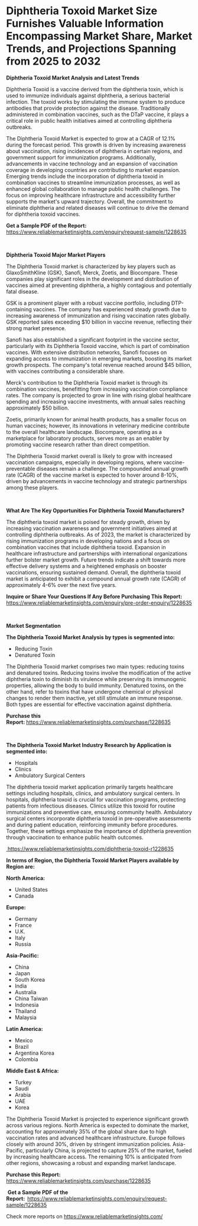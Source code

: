 <p><h1>Diphtheria Toxoid Market Size Furnishes Valuable Information Encompassing Market Share, Market Trends, and Projections Spanning from 2025 to 2032</h1></p><p><strong>Diphtheria Toxoid Market Analysis and Latest Trends</strong></p>
<p><p>Diphtheria Toxoid is a vaccine derived from the diphtheria toxin, which is used to immunize individuals against diphtheria, a serious bacterial infection. The toxoid works by stimulating the immune system to produce antibodies that provide protection against the disease. Traditionally administered in combination vaccines, such as the DTaP vaccine, it plays a critical role in public health initiatives aimed at controlling diphtheria outbreaks.</p><p>The Diphtheria Toxoid Market is expected to grow at a CAGR of 12.1% during the forecast period. This growth is driven by increasing awareness about vaccination, rising incidences of diphtheria in certain regions, and government support for immunization programs. Additionally, advancements in vaccine technology and an expansion of vaccination coverage in developing countries are contributing to market expansion. Emerging trends include the incorporation of diphtheria toxoid in combination vaccines to streamline immunization processes, as well as enhanced global collaboration to manage public health challenges. The focus on improving healthcare infrastructure and accessibility further supports the market's upward trajectory. Overall, the commitment to eliminate diphtheria and related diseases will continue to drive the demand for diphtheria toxoid vaccines.</p></p>
<p><strong>Get a Sample PDF of the Report:&nbsp;</strong> <a href="https://www.reliablemarketinsights.com/enquiry/request-sample/1228635?utm_campaign=1948&utm_medium=2&utm_source=Github&utm_content=ia&utm_term=08032025&utm_id=diphtheria-toxoid">https://www.reliablemarketinsights.com/enquiry/request-sample/1228635</a></p>
<p>&nbsp;</p>
<p><strong>Diphtheria Toxoid Major Market Players</strong></p>
<p><p>The Diphtheria Toxoid market is characterized by key players such as GlaxoSmithKline (GSK), Sanofi, Merck, Zoetis, and Biocompare. These companies play significant roles in the development and distribution of vaccines aimed at preventing diphtheria, a highly contagious and potentially fatal disease.</p><p>GSK is a prominent player with a robust vaccine portfolio, including DTP-containing vaccines. The company has experienced steady growth due to increasing awareness of immunization and rising vaccination rates globally. GSK reported sales exceeding $10 billion in vaccine revenue, reflecting their strong market presence.</p><p>Sanofi has also established a significant footprint in the vaccine sector, particularly with its Diphtheria Toxoid vaccine, which is part of combination vaccines. With extensive distribution networks, Sanofi focuses on expanding access to immunization in emerging markets, boosting its market growth prospects. The company's total revenue reached around $45 billion, with vaccines contributing a considerable share.</p><p>Merck's contribution to the Diphtheria Toxoid market is through its combination vaccines, benefitting from increasing vaccination compliance rates. The company is projected to grow in line with rising global healthcare spending and increasing vaccine investments, with annual sales reaching approximately $50 billion.</p><p>Zoetis, primarily known for animal health products, has a smaller focus on human vaccines; however, its innovations in veterinary medicine contribute to the overall healthcare landscape. Biocompare, operating as a marketplace for laboratory products, serves more as an enabler by promoting vaccine research rather than direct competition.</p><p>The Diphtheria Toxoid market overall is likely to grow with increased vaccination campaigns, especially in developing regions, where vaccine-preventable diseases remain a challenge. The compounded annual growth rate (CAGR) of the vaccine market is expected to hover around 8-10%, driven by advancements in vaccine technology and strategic partnerships among these players.</p></p>
<p>&nbsp;</p>
<p><strong>What Are The Key Opportunities For Diphtheria Toxoid Manufacturers?</strong></p>
<p><p>The diphtheria toxoid market is poised for steady growth, driven by increasing vaccination awareness and government initiatives aimed at controlling diphtheria outbreaks. As of 2023, the market is characterized by rising immunization programs in developing nations and a focus on combination vaccines that include diphtheria toxoid. Expansion in healthcare infrastructure and partnerships with international organizations further bolster market growth. Future trends indicate a shift towards more effective delivery systems and a heightened emphasis on booster vaccinations, ensuring sustained demand. Overall, the diphtheria toxoid market is anticipated to exhibit a compound annual growth rate (CAGR) of approximately 4-6% over the next five years.</p></p>
<p><strong>Inquire or Share Your Questions If Any Before Purchasing This Report:</strong> <a href="https://www.reliablemarketinsights.com/enquiry/pre-order-enquiry/1228635?utm_campaign=1948&utm_medium=2&utm_source=Github&utm_content=ia&utm_term=08032025&utm_id=diphtheria-toxoid">https://www.reliablemarketinsights.com/enquiry/pre-order-enquiry/1228635</a></p>
<p>&nbsp;</p>
<p><strong>Market Segmentation</strong></p>
<p><strong>The Diphtheria Toxoid Market Analysis by types is segmented into:</strong></p>
<p><ul><li>Reducing Toxin</li><li>Denatured Toxin</li></ul></p>
<p><p>The Diphtheria Toxoid market comprises two main types: reducing toxins and denatured toxins. Reducing toxins involve the modification of the active diphtheria toxin to diminish its virulence while preserving its immunogenic properties, allowing the body to build immunity. Denatured toxins, on the other hand, refer to toxins that have undergone chemical or physical changes to render them inactive, yet still stimulate an immune response. Both types are essential for effective vaccination against diphtheria.</p></p>
<p><strong>Purchase this Report:&nbsp;</strong><a href="https://www.reliablemarketinsights.com/purchase/1228635?utm_campaign=1948&utm_medium=2&utm_source=Github&utm_content=ia&utm_term=08032025&utm_id=diphtheria-toxoid">https://www.reliablemarketinsights.com/purchase/1228635</a></p>
<p>&nbsp;</p>
<p><strong>The Diphtheria Toxoid Market Industry Research by Application is segmented into:</strong></p>
<p><ul><li>Hospitals</li><li>Clinics</li><li>Ambulatory Surgical Centers</li></ul></p>
<p><p>The diphtheria toxoid market application primarily targets healthcare settings including hospitals, clinics, and ambulatory surgical centers. In hospitals, diphtheria toxoid is crucial for vaccination programs, protecting patients from infectious diseases. Clinics utilize this toxoid for routine immunizations and preventive care, ensuring community health. Ambulatory surgical centers incorporate diphtheria toxoid in pre-operative assessments and during patient education, reinforcing immunity before procedures. Together, these settings emphasize the importance of diphtheria prevention through vaccination to enhance public health outcomes.</p></p>
<p><a href="https://www.reliablemarketinsights.com/diphtheria-toxoid-r1228635?utm_campaign=1948&utm_medium=2&utm_source=Github&utm_content=ia&utm_term=08032025&utm_id=diphtheria-toxoid">&nbsp;https://www.reliablemarketinsights.com/diphtheria-toxoid-r1228635</a></p>
<p><strong>In terms of Region, the Diphtheria Toxoid Market Players available by Region are:</strong></p>
<p>
    <p> <strong> North America: </strong>
        <ul>
            <li>United States</li>
            <li>Canada</li>
        </ul>
        </p> 
    <p> <strong> Europe: </strong>
        <ul>
            <li>Germany</li>
            <li>France</li>
            <li>U.K.</li>
            <li>Italy</li>
            <li>Russia</li>
        </ul>
        </p> 
    <p> <strong> Asia-Pacific: </strong>
        <ul>
            <li>China</li>
            <li>Japan</li>
            <li>South Korea</li>
            <li>India</li>
            <li>Australia</li>
            <li>China Taiwan</li>
            <li>Indonesia</li>
            <li>Thailand</li>
            <li>Malaysia</li>
        </ul>
        </p> 
    <p> <strong> Latin America: </strong>
        <ul>
            <li>Mexico</li>
            <li>Brazil</li>
            <li>Argentina Korea</li>
            <li>Colombia</li>
        </ul>
        </p> 
    <p> <strong> Middle East & Africa: </strong>
        <ul>
            <li>Turkey</li>
            <li>Saudi</li>
            <li>Arabia</li>
            <li>UAE</li>
            <li>Korea</li>
        </ul>
    </p>
    </p>
<p><p>The Diphtheria Toxoid Market is projected to experience significant growth across various regions. North America is expected to dominate the market, accounting for approximately 35% of the global share due to high vaccination rates and advanced healthcare infrastructure. Europe follows closely with around 30%, driven by stringent immunization policies. Asia-Pacific, particularly China, is projected to capture 25% of the market, fueled by increasing healthcare access. The remaining 10% is anticipated from other regions, showcasing a robust and expanding market landscape.</p></p>
<p><strong>Purchase this Report: </strong><a href="https://www.reliablemarketinsights.com/purchase/1228635?utm_campaign=1948&utm_medium=2&utm_source=Github&utm_content=ia&utm_term=08032025&utm_id=diphtheria-toxoid">https://www.reliablemarketinsights.com/purchase/1228635</a></p>
<p>&nbsp;<strong>Get a Sample PDF of the Report:&nbsp;&nbsp;</strong><a href="https://www.reliablemarketinsights.com/enquiry/request-sample/1228635?utm_campaign=1948&utm_medium=2&utm_source=Github&utm_content=ia&utm_term=08032025&utm_id=diphtheria-toxoid">https://www.reliablemarketinsights.com/enquiry/request-sample/1228635</a></p>
<p><strong></strong></p>
<p>Check more reports on <a href="https://www.reliablemarketinsights.com/?utm_campaign=1948&utm_medium=2&utm_source=Github&utm_content=ia&utm_term=08032025&utm_id=diphtheria-toxoid">https://www.reliablemarketinsights.com/</a></p>